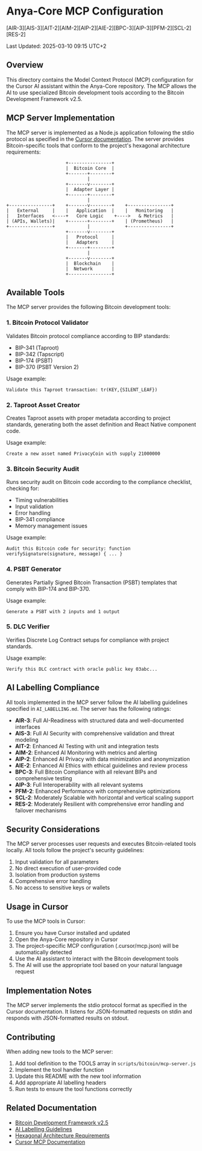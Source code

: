 # Anya-Core MCP Configuration
[AIR-3][AIS-3][AIT-2][AIM-2][AIP-2][AIE-2][BPC-3][AIP-3][PFM-2][SCL-2][RES-2]

Last Updated: 2025-03-10 09:15 UTC+2

## Overview

This directory contains the Model Context Protocol (MCP) configuration for the Cursor AI assistant within the Anya-Core repository. The MCP allows the AI to use specialized Bitcoin development tools according to the Bitcoin Development Framework v2.5.

## MCP Server Implementation

The MCP server is implemented as a Node.js application following the stdio protocol as specified in the [Cursor documentation](https://docs.cursor.com/context/model-context-protocol). The server provides Bitcoin-specific tools that conform to the project's hexagonal architecture requirements:

```
                      +----------------+
                      |  Bitcoin Core  |
                      +-------+--------+
                              |
                      +-------v--------+
                      |  Adapter Layer |
                      +-------+--------+
                              |
+----------------+    +-------v--------+    +----------------+
|   External     |    |   Application  |    |   Monitoring   |
|   Interfaces   <----+   Core Logic    +---->   & Metrics   |
| (APIs, Wallets)|    +-------+--------+    | (Prometheus)   |
+----------------+            |             +----------------+
                      +-------v--------+
                      |   Protocol     |
                      |   Adapters     |
                      +-------+--------+
                              |
                      +-------v--------+
                      |  Blockchain    |
                      |  Network       |
                      +----------------+
```

## Available Tools

The MCP server provides the following Bitcoin development tools:

### 1. Bitcoin Protocol Validator

Validates Bitcoin protocol compliance according to BIP standards:

* BIP-341 (Taproot)
* BIP-342 (Tapscript)
* BIP-174 (PSBT)
* BIP-370 (PSBT Version 2)

Usage example:
```
Validate this Taproot transaction: tr(KEY,{SILENT_LEAF})
```

### 2. Taproot Asset Creator

Creates Taproot assets with proper metadata according to project standards, generating both the asset definition and React Native component code.

Usage example:
```
Create a new asset named PrivacyCoin with supply 21000000
```

### 3. Bitcoin Security Audit

Runs security audit on Bitcoin code according to the compliance checklist, checking for:

* Timing vulnerabilities
* Input validation
* Error handling
* BIP-341 compliance
* Memory management issues

Usage example:
```
Audit this Bitcoin code for security: function verifySignature(signature, message) { ... }
```

### 4. PSBT Generator

Generates Partially Signed Bitcoin Transaction (PSBT) templates that comply with BIP-174 and BIP-370.

Usage example:
```
Generate a PSBT with 2 inputs and 1 output
```

### 5. DLC Verifier

Verifies Discrete Log Contract setups for compliance with project standards.

Usage example:
```
Verify this DLC contract with oracle public key 03abc...
```

## AI Labelling Compliance

All tools implemented in the MCP server follow the AI labelling guidelines specified in `AI_LABELLING.md`. The server has the following ratings:

* **AIR-3**: Full AI-Readiness with structured data and well-documented interfaces
* **AIS-3**: Full AI Security with comprehensive validation and threat modeling
* **AIT-2**: Enhanced AI Testing with unit and integration tests
* **AIM-2**: Enhanced AI Monitoring with metrics and alerting
* **AIP-2**: Enhanced AI Privacy with data minimization and anonymization
* **AIE-2**: Enhanced AI Ethics with ethical guidelines and review process
* **BPC-3**: Full Bitcoin Compliance with all relevant BIPs and comprehensive testing
* **AIP-3**: Full Interoperability with all relevant systems
* **PFM-2**: Enhanced Performance with comprehensive optimizations
* **SCL-2**: Moderately Scalable with horizontal and vertical scaling support
* **RES-2**: Moderately Resilient with comprehensive error handling and failover mechanisms

## Security Considerations

The MCP server processes user requests and executes Bitcoin-related tools locally. All tools follow the project's security guidelines:

1. Input validation for all parameters
2. No direct execution of user-provided code
3. Isolation from production systems
4. Comprehensive error handling
5. No access to sensitive keys or wallets

## Usage in Cursor

To use the MCP tools in Cursor:

1. Ensure you have Cursor installed and updated
2. Open the Anya-Core repository in Cursor
3. The project-specific MCP configuration (.cursor/mcp.json) will be automatically detected
4. Use the AI assistant to interact with the Bitcoin development tools
5. The AI will use the appropriate tool based on your natural language request

## Implementation Notes

The MCP server implements the stdio protocol format as specified in the Cursor documentation. It listens for JSON-formatted requests on stdin and responds with JSON-formatted results on stdout.

## Contributing

When adding new tools to the MCP server:

1. Add tool definition to the TOOLS array in `scripts/bitcoin/mcp-server.js`
2. Implement the tool handler function
3. Update this README with the new tool information
4. Add appropriate AI labelling headers
5. Run tests to ensure the tool functions correctly

## Related Documentation

* [Bitcoin Development Framework v2.5](../docs/bitcoin-framework.md)
* [AI Labelling Guidelines](../AI_LABELLING.md)
* [Hexagonal Architecture Requirements](../docs/hexagonal-architecture.md)
* [Cursor MCP Documentation](https://docs.cursor.com/context/model-context-protocol) 